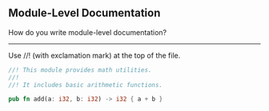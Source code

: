 ## Module-Level Documentation

How do you write module-level documentation?

---

Use //! (with exclamation mark) at the top of the file.

```rust
//! This module provides math utilities.
//!
//! It includes basic arithmetic functions.

pub fn add(a: i32, b: i32) -> i32 { a + b }
```

